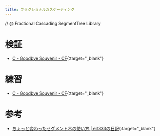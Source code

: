 ```yaml
---
title: フラクショナルカスケーディング
---
```


// @ Fractional Cascading SegmentTree Library

# 検証

* [C - Goodbye Souvenir - CF](https://codeforces.com/contest/848/submission/40994915){:target="_blank"}<!--_-->

# 練習

* [C - Goodbye Souvenir - CF](https://codeforces.com/contest/848/problem/C){:target="_blank"}<!--_-->

# 参考

* [ちょっと変わったセグメント木の使い方 \| ei1333の日記](https://ei1333.hateblo.jp/entry/2017/12/14/000000){:target="_blank"}

